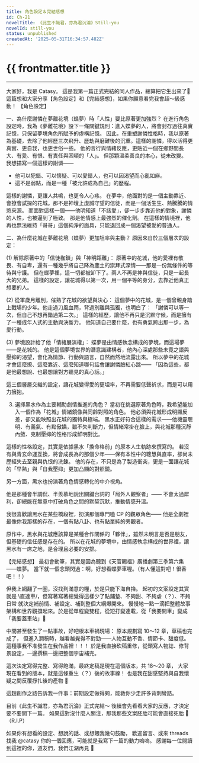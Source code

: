 ```yaml
---
title: 角色設定＆完結感想
id: Ch-21
novelTitle: 《此生不識君，亦為君沉淪》Still-you
novelId: still-you
status: unpublished
createdAt: '2025-05-31T16:34:57.482Z'
---
```


# {{ frontmatter.title }}

<script setup>
import { useData } from 'vitepress'
const { frontmatter } = useData()
// 如果需要 withBase，可以取消註解下一行
// import { withBase } from 'vitepress'
</script>

---

大家好，我是 Catasy。
這是我第一篇正式完結的同人作品，總算把它生出來了🥹
這篇想和大家分享【角色設定】和【完結感想】，如果你願意看完我會超～級感動！
【角色設定】

一、為什麼謝憐在夢離花境（蝶夢）時「人性」要比原著更加強烈？
在進行角色設定時，我為《夢離花境》設下一條關鍵規則：進入蝶夢的人，將會封存過往真實記憶，只保留夢境角色所賦予的虛構記憶。
因此，在重塑謝憐性格時，我以原著為基礎，去除了他經歷三次飛升、歷劫與磨難後的沉重。這樣的謝憐，得以活得更真實、更自我，也更世俗一些。
他的言行與情緒反應，更貼近一個在鄉野間長大、有愛、有恨、有責任與困頓的「人」。
但那顆溫柔善良的本心，從未改變。
我想描寫一個這樣的謝憐——

- 他可以犯錯、可以懷疑、可以愛錯人，也可以因渴望而心亂如麻。
- 這不是弱點，而是一種「被允許成為自己」的歷程。

這樣的謝憐，更讓人共鳴，也更令人心疼。
在夢中，他面對的是一個主動靠近、會撩會試探的花城。那不是神壇上虔誠守望的信徒，而是一個活生生、熱騰騰的情慾來源。
而面對這樣一個——他明知道「不該愛」，卻一步步靠近他的對象，謝憐的人性，也被逼到了極致。
那是他情感上最強烈的催化劑。
在這樣的情境裡，他再也無法維持「哥哥」這個純淨的面具，只能退回成一個渴望被愛的普通人。

二、為什麼花城在夢離花境（蝶夢）更加坦率與主動？
原因來自於三個層次的設定：

(1) 解除原著中的「信徒枷鎖」與「神明距離」：
原著中的花城，他的愛裡有敬畏、有自卑，還有一種幾乎將自己降為塵土的崇拜式深情——那是一份無條件的等待與守護。
但在蝶夢裡，這一切都被卸下了。兩人不再是神與信徒，只是一起長大的兄弟。
這樣的設定，讓花城得以第一次，用一個平等的身分，去靠近他真正想要的人。

(2) 從軍歲月離別，催熟了花城的欲望與決心：
這個夢中的花城，是一個曾親身踏上戰場的少年。他走過刀風血雨，背過別離與孤獨，也明白了：
「謝憐可以等一次，但自己不想再錯過第二次。」
這樣的經歷，讓他不再只是沉默守候，而是擁有了一種成年人式的主動與決斷力。
他知道自己要什麼，也有勇氣跨出那一步，為愛行動。

(3) 夢境設計給了他「情緒展演權」：
蝶夢是由情感執念構成的夢境，而這場夢——是花城的。
他是這個夢境世界的潛意識建構者，他內心深處那些未竟之語與壓抑的渴望，會化為情節、行動與語言，自然而然地流露出來。
所以夢中的花城才會這麼撩、這麼靠近、這麼知道哪句話會讓謝憐臉紅心跳——
「因為這些，都是他最想說、也最想讓對方聽見的真心話。」

這三個層層交織的設定，讓花城變得愛的更坦率，不再需要低聲祈求，而是可以用力擁抱。

3. 選擇黑水作為主要輔助劇情推進的角色？
當初在挑選原著角色時，我希望能加入一個作為「花城」情緒鏡像與同齡對照的角色。
他必須與花城形成明顯反差，卻又能映照出花城的獨特與極端。
黑水正好符合這樣的需求——他機靈聰明、有義氣、有點傲嬌，雖不失判斷力，但情緒常掛在臉上，與花城那種沉靜內斂、克制壓抑的性格形成鮮明對比。

這樣的性格設定，其實是依據黑水「換命格前」的原本人生軌跡來撰寫的。
若沒有與青玄命運互換，將會成長為的那個少年——保有本性中的聰慧與直率，卻尚未歷經失去至親與仇恨的洗鍊。
他的存在，不只是為了製造衝突，更是一面讓花城的「早熟」與「自我壓抑」更加凸顯的對照鏡。

另一方面，黑水也扮演著角色情感轉化的中介視角。

他是那種會半調侃、半羨慕地說出關鍵台詞的「局外人觀察者」——
不會太過犀利，卻總能在無意中打破角色之間的默契沉默，推動情感升溫。

我很喜歡讓黑水在某些橋段裡，扮演那個專門嗑 CP 的觀眾角色——
他是全劇裡最像你我那樣的存在，一個有點八卦、也有點單純的旁觀者。

原作中，黑水與花城應該算是某種合作關係的「夥伴」，雖然未明言是否是朋友，但基礎的信任感是存在的。
所以在花城的夢境中，由情感執念構成的世界裡，讓黑水有一席之地，是合理且必要的安排。


【完結感想】
最初會動筆，其實是因為聽到《天官賜福》廣播劇第三季第六集——蝶夢。
當下就一個念頭閃過：啊，好想看蝶夢車喔。（有人懂這對吧！很香吧！！）

但我上網翻了一圈，沒找到滿意的糧，於是只能下海自擼。
起初的文案設定其實就是 \直達車/，但寫著寫著總覺得這樣少了點鋪墊、不夠甜、不夠虐（？）、不夠日常
就決定補前情、補設定、補到整個大綱爆開來。
慢慢地一點一滴把整體故事架構和世界觀撐起來。於是從單程變雙程，從短打變連載，從「我要開車」變成「我要蓋車站」🫠


中間甚至發生了一點事故，好吧根本車禍現場：
原本規劃寫 10～12 章，草稿也完成了，
但進入潤稿時，越看越覺得不對勁——人物互動不香、情節卡、甜度低。
這種事我不准發生在我作品裡！！！
於是我直接砍稿重修，從頭寫人物誌、修背景設定，一邊撰稿一邊把整個宇宙補完。

這次決定寫得完整、寫得飽滿，最終定稿是現在這個版本，共 18～20 章，
大家現在看到的版本，就是這條重生（？）後的故事線！
也是我在甜感堅持與自我懷疑之間反覆掙扎後的產物 🫠

這趟創作之路告訴我一件事：前期設定做得夠，能救你少走許多背刺彎路。

目前《此生不識君，亦為君沉淪》正式完結～
後續會先看看大家的反應，才決定要不要開下一篇。
如果這對沒什麼人關注，那我那些文案胚胎可能會直接死胎 🥲（R.I.P）

如果你有想看的設定、想說的話、或想餵我幾句鼓勵，
歡迎留言、或來 threads 找我 @catasy
你的一個回應，可能就是我寫下一篇的動力嗚嗚。
感謝每一位閱讀到這裡的你，道友們，我們江湖再見 🖤

---

